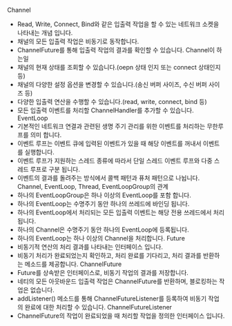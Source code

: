 Channel
- Read, Write, Connect, Bind와 같은 입출력 작업을 할 수 있는 네트워크 소켓을 나타내는 개념 입니다.
- 채널의 모든 입출력 작업은 비동기로 동작합니다.
- ChannelFuture를 통해 입출력 작업의 결과를 확인할 수 있습니다.
Channel이 하는일
- 채널의 현재 상태를 조회할 수 있습니다.(oepn 상태 인지 또는 connect 상태인지 등)
- 채널의 다양한 설정 옵션을 변경할 수 있습니다.(송신 버퍼 사이즈, 수신 버퍼 사이즈 등)
- 다양한 입출력 연산을 수행할 수 있습니다.(read, write, connect, bind 등)
- 모든 입출력 이벤트를 처리할 ChannelHandler를 추가할 수 있습니다.
EventLoop
- 기본적인 네트워크 연결과 관련된 생명 주기 관리를 위한 이벤트를 처리하는 무한루프를 의미 합니다.
- 이벤트 루프는 이벤트 큐에 입력된 이벤트가 있을 때 해당 이벤트를 꺼내서 이벤트를 실행합니다.
- 이벤트 루프가 지원하는 스레드 종류에 따라서 단일 스레드 이벤트 루프와 다중 스레드 루프로 구분 됩니다.
- 이벤트의 결과를 돌려주는 방식에서 콜백 패턴과 퓨처 패턴으로 나뉩니다.
Channel, EventLoop, Thread, EventLoopGroup의 관계
- 하나의 EventLoopGroup은 하나 이상의 EventLoop를 포함 합니다.
- 하나의 EventLoop는 수명주기 동안 하나의 쓰레드에 바인딩 됩니다.
- 하나의 EventLoop에서 처리되는 모든 입출력 이벤트는 해당 전용 쓰레드에서 처리 됩니다.
- 하나의 Channel은 수명주기 동안 하나의 EventLoop에 등록됩니다.
- 하나의 EventLoop는 하나 이상의 Channel을 처리합니다.
Future
- 비동기적 연산의 처리 결과를 나타내는 인터페이스 입니다.
- 비동기 처리가 완료되었는지 확인하고, 처리 완료를 기다리고, 처리 결과를 반환하는 메소드를 제공합니다.
ChannelFuture
- Future를 상속받은 인터페이스로, 비동기 작업의 결과를 저장합니다.
- 네티의 모든 아웃바운드 입출력 작업은 ChannelFuture를 반환하며, 블로킹하는 작업은 없습니다.
- addListener() 메소드를 통해 ChannelFutureListener를 등록하여 비동기 작업의 완료에 대한 처리할 수 있습니다.
ChannelFutureListener
- ChannelFuture의 작업이 완료되었을 때 처리할 작업을 정의한 인터페이스 입니다.